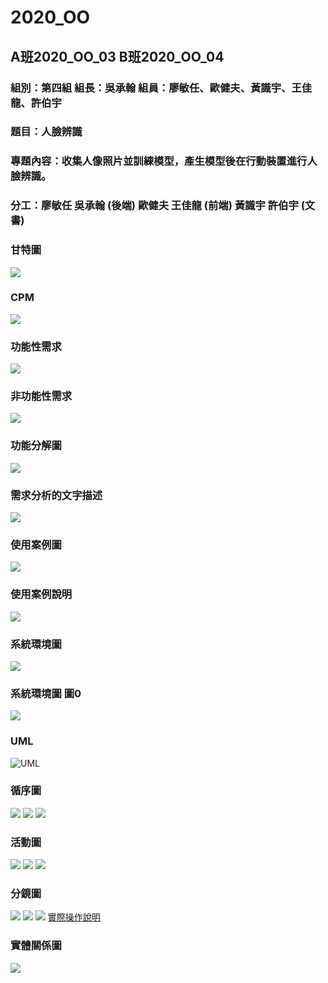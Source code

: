 # 2020_OO

## A班2020_OO_03 B班2020_OO_04

### 組別：第四組 組長：吳承翰 組員：廖敏任、歐健夫、黃識宇、王佳龍、許伯宇
### 題目：人臉辨識
### 專題內容：收集人像照片並訓練模型，產生模型後在行動裝置進行人臉辨識。
### 分工：廖敏任 吳承翰 (後端) 歐健夫 王佳龍 (前端) 黃識宇 許伯宇 (文書)
      


### 甘特圖
![](甘特圖.png)

### CPM
![](CPM.png)

### 功能性需求
![](功能性需求.png)

### 非功能性需求
![](非功能型需求.png)

### 功能分解圖
![](功能分解圖.png)

### 需求分析的文字描述
![](需求分析的文字描述.png)

### 使用案例圖
![](使用案例圖.png)

### 使用案例說明
![](使用案例說明.png)

### 系統環境圖
![](系統環境圖.png)

### 系統環境圖 圖0
![](系統環境圖0.png)

### UML
![UML](UML.png)

### 循序圖
![](循序圖1.png)
![](循序圖2.png)
![](循序圖3.png)

### 活動圖
![](活動圖1.png)
![](活動圖2.png)
![](活動圖3.png)

### 分鏡圖
![](輸入欄位.png)
![](按鈕介紹.png)
![](hw5.png)
[實際操作說明](https://youtu.be/TQblnyCNGOA)

### 實體關係圖
![](實體關係圖.png)
